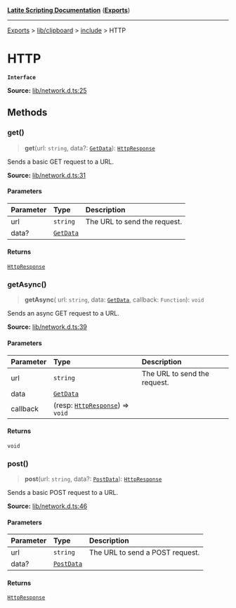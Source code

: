 [**Latite Scripting Documentation**](../../../../README.md) ([**Exports**](../../../../exports.md))

---

[Exports](../../../../exports.md) > [lib/clipboard](../../../index.md) > [include](../index.md) > HTTP

# HTTP

**`Interface`**

**Source:** [lib/network.d.ts:25](https://github.com/LatiteScripting/latitescripting.github.io/blob/3779189/definitions/lib/network.d.ts#L25)

## Methods

### get()

> **get**(url: `string`, data?: [`GetData`](interface.GetData.md)): [`HttpResponse`](interface.HttpResponse.md)

Sends a basic GET request to a URL.

**Source:** [lib/network.d.ts:31](https://github.com/LatiteScripting/latitescripting.github.io/blob/3779189/definitions/lib/network.d.ts#L31)

#### Parameters

| Parameter | Type                              | Description                  |
| :-------- | :-------------------------------- | :--------------------------- |
| url       | `string`                          | The URL to send the request. |
| data?     | [`GetData`](interface.GetData.md) |                              |

#### Returns

[`HttpResponse`](interface.HttpResponse.md)

### getAsync()

> **getAsync**(
> url: `string`,
> data: [`GetData`](interface.GetData.md),
> callback: `Function`): `void`

Sends an async GET request to a URL.

**Source:** [lib/network.d.ts:39](https://github.com/LatiteScripting/latitescripting.github.io/blob/3779189/definitions/lib/network.d.ts#L39)

#### Parameters

| Parameter | Type                                                          | Description                  |
| :-------- | :------------------------------------------------------------ | :--------------------------- |
| url       | `string`                                                      | The URL to send the request. |
| data      | [`GetData`](interface.GetData.md)                             |                              |
| callback  | (resp: [`HttpResponse`](interface.HttpResponse.md)) => `void` |                              |

#### Returns

`void`

### post()

> **post**(url: `string`, data?: [`PostData`](interface.PostData.md)): [`HttpResponse`](interface.HttpResponse.md)

Sends a basic POST request to a URL.

**Source:** [lib/network.d.ts:46](https://github.com/LatiteScripting/latitescripting.github.io/blob/3779189/definitions/lib/network.d.ts#L46)

#### Parameters

| Parameter | Type                                | Description                     |
| :-------- | :---------------------------------- | :------------------------------ |
| url       | `string`                            | The URL to send a POST request. |
| data?     | [`PostData`](interface.PostData.md) |                                 |

#### Returns

[`HttpResponse`](interface.HttpResponse.md)
